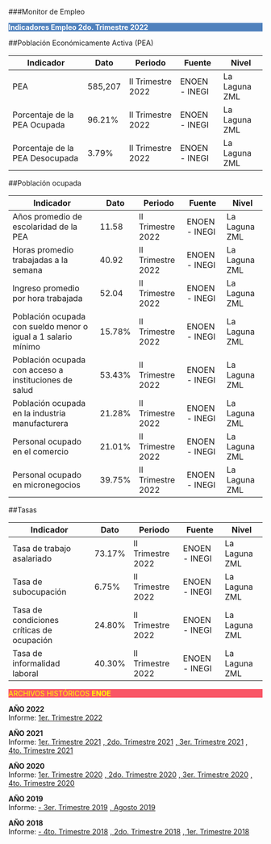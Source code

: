 
###Monitor de Empleo

<p style="background-color:#4F81BD;color:white;"><strong>Indicadores Empleo 2do. Trimestre 2022</strong></p>

##Población Económicamente Activa (PEA)

Indicador                       |Dato       |Periodo            |Fuente        |Nivel          |
--------------------------------|-----------|-------------------|--------------|---------------|
PEA                             |585,207    |II Trimestre 2022  |ENOEN - INEGI | La Laguna  ZML|
Porcentaje de la PEA Ocupada    |96.21%     |II Trimestre 2022  |ENOEN - INEGI | La Laguna  ZML|
Porcentaje de la PEA Desocupada |3.79%      |II Trimestre 2022  |ENOEN - INEGI | La Laguna  ZML|

##Población ocupada

Indicador                                                       |Dato      |Periodo             |Fuente        |Nivel          |
----------------------------------------------------------------|-----------|-------------------|--------------|---------------|
Años promedio de escolaridad de la PEA                          | 11.58     |II Trimestre 2022  |ENOEN - INEGI | La Laguna  ZML|
Horas promedio trabajadas a la semana                           |40.92      |II Trimestre 2022  |ENOEN - INEGI | La Laguna  ZML|
Ingreso promedio por hora trabajada                             |52.04      |II Trimestre 2022  |ENOEN - INEGI | La Laguna  ZML|
Población ocupada con sueldo menor o igual a 1 salario mínimo   |15.78%     |II Trimestre 2022  |ENOEN - INEGI | La Laguna  ZML|
Población ocupada con acceso a instituciones de salud           |53.43%     |II Trimestre 2022  |ENOEN - INEGI | La Laguna  ZML|
Población ocupada en la industria manufacturera                 |21.28%     |II Trimestre 2022  |ENOEN - INEGI | La Laguna  ZML|
Personal ocupado en el comercio                                 |21.01%     |II Trimestre 2022  |ENOEN - INEGI | La Laguna  ZML|
Personal ocupado en micronegocios                               |39.75%     |II Trimestre 2022  |ENOEN - INEGI | La Laguna  ZML|


##Tasas

Indicador                                       |Dato    |Periodo           |Fuente        |Nivel          |
------------------------------------------------|--------|------------------|--------------|---------------|
Tasa de trabajo asalariado                      |73.17%  |II Trimestre 2022 |ENOEN - INEGI | La Laguna  ZML|
Tasa de subocupación                            |6.75%   |II Trimestre 2022 |ENOEN - INEGI | La Laguna  ZML|
Tasa de condiciones críticas de ocupación       |24.80%  |II Trimestre 2022 |ENOEN - INEGI | La Laguna  ZML|
Tasa de informalidad laboral                    |40.30%  |II Trimestre 2022 |ENOEN - INEGI | La Laguna  ZML|



<p style="background-color:#f95666;color:yellow;">ARCHIVOS HISTÓRICOS <strong>ENOE</strong></p>


<b> AÑO 2022 </b>
</br>
Informe:
[1er. Trimestre 2022](http://www.trcimplan.gob.mx/monitores/empleo/monitor-empleo-trim1-2022.pdf)

<b> AÑO 2021 </b>
</br>
Informe:
[1er. Trimestre 2021](http://www.trcimplan.gob.mx/monitores/empleo/monitor-empleo-trim1-2021.pdf)
[, 2do. Trimestre 2021](http://www.trcimplan.gob.mx/monitores/empleo/monitor-empleo-trim2-2021.pdf)
[, 3er. Trimestre 2021](http://www.trcimplan.gob.mx/monitores/empleo/monitor-empleo-trim3-2021.pdf)
[, 4to. Trimestre 2021](http://www.trcimplan.gob.mx/monitores/empleo/monitor-empleo-trim4-2021.pdf)

<b> AÑO 2020 </b>
</br>
Informe:
[1er. Trimestre 2020](http://www.trcimplan.gob.mx/monitores/empleo/monitor-empleo-trim1-2020.pdf)
[, 2do. Trimestre 2020](http://www.trcimplan.gob.mx/monitores/empleo/monitor-empleo-trim2-2020.pdf)
[, 3er. Trimestre 2020](http://www.trcimplan.gob.mx/monitores/empleo/monitor-empleo-trim3-2020.pdf)
[, 4to. Trimestre 2020](http://www.trcimplan.gob.mx/monitores/empleo/monitor-empleo-trim4-2020.pdf)


<b> AÑO 2019 </b>
</br>
Informe:
[- 3er. Trimestre 2019](http://www.trcimplan.gob.mx/monitores/empleo/monitor-empleo-3er-trim-2019.pdf)
[, Agosto 2019](http://www.trcimplan.gob.mx/monitores/empleo/monitor-empleo-8-2019.pdf)
</br>

<b> AÑO 2018 </b>
</br>
Informe:
[- 4to. Trimestre 2018](http://www.trcimplan.gob.mx/monitores/empleo/monitor-empleo-4-2018.pdf)
[, 2do. Trimestre 2018](http://www.trcimplan.gob.mx/monitores/empleo/monitor-empleo-2-2018.pdf)
[, 1er. Trimestre 2018](http://www.trcimplan.gob.mx/monitores/empleo/monitor-empleo-1-2018.pdf)
</br>

</br>
